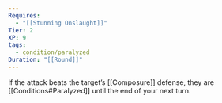 ```yaml
---
Requires:
  - "[[Stunning Onslaught]]"
Tier: 2
XP: 9
tags:
  - condition/paralyzed
Duration: "[[Round]]"
---
```

If the attack beats the target’s [[Composure]] defense, they are [[Conditions#Paralyzed]] until the end of your next turn.